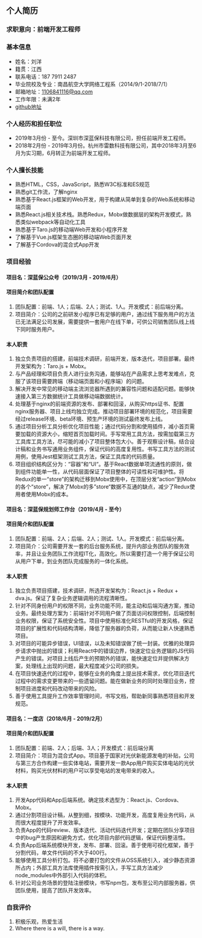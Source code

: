 ## 个人简历
### 求职意向：前端开发工程师
### 基本信息
- 姓名：刘洋
- 籍贯：江西
- 联系电话：187 7911 2487
- 毕业院校及专业：南昌航空大学网络工程系（2014/9/1-2018/7/1）
- 邮箱地址：1106841116@qq.com
- 工作年限：未满2年
- [github地址](https://github.com/liuyang1106)

### 个人经历和担任职位
- 2019年3月份 - 至今。深圳市深蓝保科技有限公司，担任前端开发工程师。
- 2018年2月份 - 2019年3月份。杭州市雷数科技有限公司，其中2018年3月至6月为实习期，6月转正为前端开发工程师。

### 个人擅长技能
- 熟悉HTML，CSS，JavaScript，熟悉W3C标准和ES规范
- 熟悉git工作流，了解nginx
- 熟悉基于React.js框架的Web开发，用于构建从简单到复杂的Web系统和移动端页面
- 熟悉React.js相关技术栈。熟悉Redux，Mobx做数据层的架构开发模式，熟悉类似webpack等自动化工具
- 熟悉基于Taro.js的移动端Web开发和小程序开发
- 了解基于Vue.js框架生态圈的移动端Web页面开发
- 了解基于Cordova的混合式App开发

### 项目经验
#### 项目名：深蓝保公众号（2019/3月 - 2019/6月）
#### 项目简介和团队配置
1. 团队配置：前端、1人；后端、2人；测试、1人。开发模式：前后端分离。
2. 项目简介：公司的之前研发小程序已有足够的用户，通过线下服务用户的方法已无法满足公司发展，需要提供一套用户在线下单，可供公司销售团队线上线下同时服务用户。

#### 本人职责
1. 独立负责项目的搭建，前端技术调研，前端开发，版本迭代，项目部署。最终开发架构为：Taro.js + Mobx。
2. 与产品经理和项目负责人进行业务沟通，能够站在产品需求上思考发难点，克服了该项目需要跨端（移动端页面和小程序端）的问题。
3. 解决开发中常见的移动端主流浏览器所遇到的兼容性问题和适配问题。能够快速接入第三方数据统计工具做移动端数据统计。
4. 处理基于nginx的前端资源的发布、部署和回滚，从购买https证书、配置nginx服务器、项目上线均独立完成。推动项目部署环境的规范化，项目需要经过release环境、beta环境、预生产环境的测试最终发布上线。
5. 通过项目分析工具分析优化项目性能；通过代码分割和使用插件，减小首页需要加载的资源大小，缩短首页加载时间。手写常用工具方法，按需加载第三方工具库工具方法，尽可能的减小了项目整体包大小。善于观察设计稿，结合设计稿和业务书写通用业务组件，保证代码的高度复用性。书写工具方法的测试用例，使用Jest框架测试工具方法，保证工具库的代码质量。
6. 项目组织结构区分为：“容器”和“UI“。基于React数据单项流通性的原则，做到组件功能单一性，从代码层面保证了项目整体的可读性和可维护性。将Redux的单一“store”的架构迁移到Mobx使用中，在顶层分发“action”到Mobx的各个“store”，解决了Mobx的多”store“数据不互通的缺点，减少了Redux使用者使用Mobx的成本。

#### 项目名：深蓝保规划师工作台（2019/4月 - 至今）
#### 项目简介和团队配置
1. 团队配置：前端、2人；后端、2人；测试、1人。开发模式：前后端分离。
2. 项目简介：公司需要开发一套的后台服务系统，提升内部业务团队的服务效率，并且让业务团队工作流程IT化，高效化。所以需要打造一个用于保证公司从用户下单，到业务团队完成服务的一体化系统。

#### 本人职责
1. 独立负责项目搭建，技术调研，所选开发架构为：React.js + Redux + dva.js。保证了复杂业务逻辑调用的流程清晰性。
2. 针对不同身份用户的权限不同，业务功能不同，能主动和后端沟通方案，推动业务。最终处理方案为：前端针对不同用户做了页面访问权限控制，后端控制业务权限，保证了系统安全性。项目中使用标准化RESTful的开发风格，保证项目的扩展性和代码结构清晰，降低了服务器的负荷，从而能让新人快速熟悉项目。
3. 对项目的可能异步错误，UI错误，以及未知错误做了统一封装。优雅的处理异步请求中抛出的错误；利用React中的错误边界，快速定位业务逻辑的JS代码产生的错误。对项目上线后产生的预期外的错误，能快速定位并提供解决方案，处理线上出现的问题，最大程度减少公司的损失。
4. 在项目快速迭代的过程中，能够在业务的角度上提出技术需求，优化项目迭代过程中的需求变更带来的一些遗留问题。能在做新业务的同时处理旧业务，控制项目进度和代码改动带来的风险。
5. 善于使用工具提升工作效率管理时间，书写文档，帮助新同事熟悉项目和开发规范。

#### 项目名：一度店（2018/6月 - 2019/2月）
#### 项目简介和团队配置
1. 团队配置：前端、2人；后端、3人；开发模式：前后端分离
2. 项目简介：项目为混合式App。项目基于国家对光伏新能源发电的补贴，公司与第三方合作构建一些实体电站，需要开发一款App用户购买实体电站的光伏材料，购买光伏材料的用户可以享受电站的发电带来的收入。
   
#### 本人职责
1. 开发App代码和App后端系统。确定技术选型为：React.js、Cordova、Mobx。
2. 通过分割项目设计稿，从整到细，按模块、功能开发，高度复用业务代码，从而很大程度提升了开发效率。
3. 负责App的代码review、版本迭代、活动代码迭代开发；定期在团队分享项目中的bug产生原因和避免方式，优化项目内部代码逻辑，保证代码整洁性。
4. 负责App后端系统模块开发，发布、部署、回滚。善于使用可视化框架，善于分割代码，单文件代码的不大于400行。
5. 能够使用工具分析打包。将不必要打包的文件从OSS系统引入，减少静态资源所占内；外部工具方法库使用插件按需引入，手写工具方法减少node_modules中外部引入代码的体积。
6. 针对公司业务场景的登陆注册模块，书写npm包，发布至公司内部服务器，供团队使用，提高了团队开发效率。
   
### 自我评价
1. 积极乐观，热爱生活
2. Where there is a will, there is a way.
